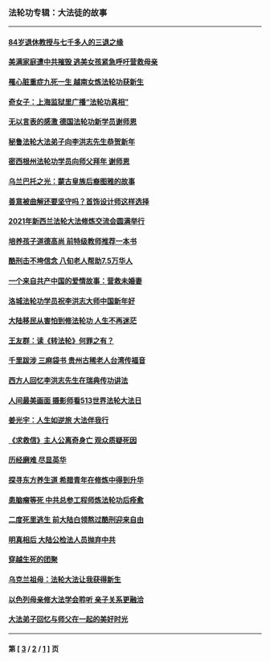 ### 法轮功专辑：大法徒的故事
---
#### [84岁退休教授与七千多人的三退之缘](../../pages/nf1147481/n13796650.md?08220430) 
#### [美满家庭遭中共摧毁 逃美女孩紧急呼吁营救母亲](../../pages/nf1147481/n13792859.md?08220430) 
#### [罹心脏重症九死一生 越南女炼法轮功获新生](../../pages/nf1147481/n13732766.md?08220430) 
#### [奇女子：上海监狱里广播“法轮功真相”](../../pages/nf1147481/n13726443.md?08220430) 
#### [无以言表的感激 德国法轮功新学员谢师恩](../../pages/nf1147481/n13543790.md?08220430) 
#### [秘鲁法轮大法弟子向李洪志先生恭贺新年](../../pages/nf1147481/n13540182.md?08220430) 
#### [密西根州法轮功学员向师父拜年 谢师恩](../../pages/nf1147481/n13538183.md?08220430) 
#### [乌兰巴托之光：蒙古皇族后裔图雅的故事](../../pages/nf1147481/n13155759.md?08220430) 
#### [善意被曲解还要坚守吗？首饰设计师这样选择](../../pages/nf1147481/n13077575.md?08220430) 
#### [2021年新西兰法轮大法修炼交流会圆满举行](../../pages/nf1147481/n13033149.md?08220430) 
#### [培养孩子道德高尚 前特级教师推荐一本书](../../pages/nf1147481/n12938640.md?08220430) 
#### [酷刑击不垮信念 八旬老人帮助7.5万华人](../../pages/nf1147481/n12880712.md?08220430) 
#### [一个来自共产中国的爱情故事：营救未婚妻](../../pages/nf1147481/n12778386.md?08220430) 
#### [洛城法轮功学员祝李洪志大师中国新年好](../../pages/nf1147481/n12724685.md?08220430) 
#### [大陆移民从害怕到修法轮功 人生不再迷茫](../../pages/nf1147481/n12414325.md?08220430) 
#### [王友群：读《转法轮》何罪之有？](../../pages/nf1147481/n12408647.md?08220430) 
#### [千里跋涉 三麻袋书 贵州古稀老人台湾传福音](../../pages/nf1147481/n12198750.md?08220430) 
#### [西方人回忆李洪志先生在瑞典传功讲法](../../pages/nf1147481/n12099607.md?08220430) 
#### [人间最美画面 摄影师看513世界法轮大法日](../../pages/nf1147481/n12094118.md?08220430) 
#### [姜光宇：人生如逆旅 大法伴我行](../../pages/nf1147481/n12088664.md?08220430) 
#### [《求救信》主人公离奇身亡 观众质疑死因](../../pages/nf1147481/n11845215.md?08220430) 
#### [历经磨难 尽显英华](../../pages/nf1147481/n11723297.md?08220430) 
#### [探寻东方养生道 希腊青年在修炼中得到升华](../../pages/nf1147481/n11494502.md?08220430) 
#### [患脑瘤等死 中共总参工程师炼法轮功后痊愈](../../pages/nf1147481/n11466682.md?08220430) 
#### [二度死里逃生 前大陆白领熬过酷刑迎来自由](../../pages/nf1147481/n11368594.md?08220430) 
#### [明真相后 大陆公检法人员抛弃中共](../../pages/nf1147481/n11358618.md?08220430) 
#### [穿越生死的团聚](../../pages/nf1147481/n11258922.md?08220430) 
#### [乌克兰祖母：法轮大法让我获得新生](../../pages/nf1147481/n11269457.md?08220430) 
#### [以色列母亲修大法学会聆听 亲子关系更融洽](../../pages/nf1147481/n11268195.md?08220430) 
#### [大法弟子回忆与师父在一起的美好时光](../../pages/nf1147481/n11267759.md?08220430) 

---
#### 第 [ [3](./3.md?08220430) / [2](./2.md?08220430) / [1](./1.md?08220430) ] 页
